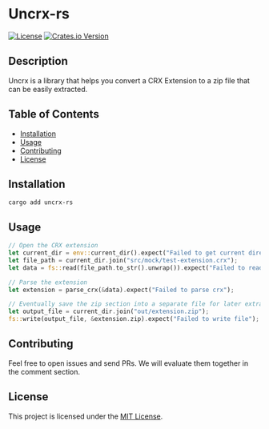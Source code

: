 # Uncrx-rs

[![License](https://img.shields.io/badge/license-MIT-blue.svg)](LICENSE)
[![Crates.io Version](https://img.shields.io/crates/v/uncrx-rs)](https://crates.io/crates/uncrx-rs)

## Description

Uncrx is a library that helps you convert a CRX Extension to a zip file that can be easily 
extracted.

## Table of Contents

- [Installation](#installation)
- [Usage](#usage)
- [Contributing](#contributing)
- [License](#license)

## Installation

```
cargo add uncrx-rs
```

## Usage

```rust
// Open the CRX extension
let current_dir = env::current_dir().expect("Failed to get current directory");
let file_path = current_dir.join("src/mock/test-extension.crx");
let data = fs::read(file_path.to_str().unwrap()).expect("Failed to read file");

// Parse the extension
let extension = parse_crx(&data).expect("Failed to parse crx");

// Eventually save the zip section into a separate file for later extraction
let output_file = current_dir.join("out/extension.zip");
fs::write(output_file, &extension.zip).expect("Failed to write file");
```

## Contributing

Feel free to open issues and send PRs. We will evaluate them together in the comment section.

## License

This project is licensed under the [MIT License](LICENSE).
